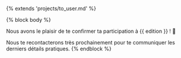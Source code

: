 {% extends 'projects/to_user.md' %}

{% block body %}

Nous avons le plaisir de te confirmer ta participation à {{ edition }} ! 🎉

Nous te recontacterons très prochainement pour te communiquer les derniers détails pratiques.
{% endblock %}
